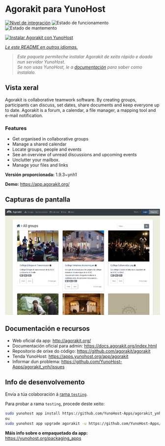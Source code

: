 <!--
NOTA: Este README foi creado automáticamente por <https://github.com/YunoHost/apps/tree/master/tools/readme_generator>
NON debe editarse manualmente.
-->

# Agorakit para YunoHost

[![Nivel de integración](https://apps.yunohost.org/badge/integration/agorakit)](https://ci-apps.yunohost.org/ci/apps/agorakit/)
![Estado de funcionamento](https://apps.yunohost.org/badge/state/agorakit)
![Estado de mantemento](https://apps.yunohost.org/badge/maintained/agorakit)

[![Instalar Agorakit con YunoHost](https://install-app.yunohost.org/install-with-yunohost.svg)](https://install-app.yunohost.org/?app=agorakit)

*[Le este README en outros idiomas.](./ALL_README.md)*

> *Este paquete permíteche instalar Agorakit de xeito rápido e doado nun servidor YunoHost.*  
> *Se non usas YunoHost, le a [documentación](https://yunohost.org/install) para saber como instalalo.*

## Vista xeral

Agorakit is collaborative teamwork software. By creating groups, participants can discuss, set dates, share documents and keep everyone up to date. Agorakit is a forum, a calendar, a file manager, a mapping tool and e-mail notification.

### Features

- Get organised in collaborative groups
- Manage a shared calendar
- Locate groups, people and events
- See an overview of unread discussions and upcoming events 
- Unclutter your mailbox. 
- Manage your files and links 

**Versión proporcionada:** 1.9.3~ynh1

**Demo:** <https://app.agorakit.org/>

## Capturas de pantalla

![Captura de pantalla de Agorakit](./doc/screenshots/screenshot.png)

## Documentación e recursos

- Web oficial da app: <http://agorakit.org/>
- Documentación oficial para admin: <https://docs.agorakit.org/index.html>
- Repositorio de orixe do código: <https://github.com/agorakit/agorakit>
- Tenda YunoHost: <https://apps.yunohost.org/app/agorakit>
- Informar dun problema: <https://github.com/YunoHost-Apps/agorakit_ynh/issues>

## Info de desenvolvemento

Envía a túa colaboración á [rama `testing`](https://github.com/YunoHost-Apps/agorakit_ynh/tree/testing).

Para probar a rama `testing`, procede deste xeito:

```bash
sudo yunohost app install https://github.com/YunoHost-Apps/agorakit_ynh/tree/testing --debug
ou
sudo yunohost app upgrade agorakit -u https://github.com/YunoHost-Apps/agorakit_ynh/tree/testing --debug
```

**Máis info sobre o empaquetado da app:** <https://yunohost.org/packaging_apps>
